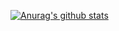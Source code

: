 [![Anurag's github stats](https://github-readme-stats.vercel.app/api?username=ShaCoMiRo)](https://github.com/anuraghazra/github-readme-stats)
<!---
- 👋 Hi, I’m @ShaCoMiRo
- 👀 I’m interested in ...
- 🌱 I’m currently learning ...
- 💞️ I’m looking to collaborate on ...
- 📫 How to reach me ...

ShaCoMiRo/ShaCoMiRo is a ✨ special ✨ repository because its `README.md` (this file) appears on your GitHub profile.
You can click the Preview link to take a look at your changes.
--->

